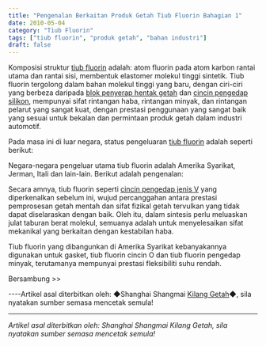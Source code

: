 ```yaml
---
title: "Pengenalan Berkaitan Produk Getah Tiub Fluorin Bahagian 1"
date: 2010-05-04
category: "Tiub Fluorin"
tags: ["tiub fluorin", "produk getah", "bahan industri"]
draft: false
---
```


Komposisi struktur [tiub fluorin](http://www.smpolymer.com/fujiaoguan/) adalah: atom fluorin pada atom karbon rantai utama dan rantai sisi, membentuk elastomer molekul tinggi sintetik. Tiub fluorin tergolong dalam bahan molekul tinggi yang baru, dengan ciri-ciri yang berbeza daripada [blok penyerap hentak getah](http://www.smpolymer.com/) dan [cincin pengedap silikon](http://www.smpolymer.com/), mempunyai sifat rintangan haba, rintangan minyak, dan rintangan pelarut yang sangat kuat, dengan prestasi penggunaan yang sangat baik yang sesuai untuk bekalan dan permintaan produk getah dalam industri automotif.

Pada masa ini di luar negara, status pengeluaran [tiub fluorin](http://www.smpolymer.com/fujiaoguan/) adalah seperti berikut:

Negara-negara pengeluar utama tiub fluorin adalah Amerika Syarikat, Jerman, Itali dan lain-lain. Berikut adalah pengenalan:

Secara amnya, tiub fluorin seperti [cincin pengedap jenis V](http://www.smpolymer.com/) yang diperkenalkan sebelum ini, wujud percanggahan antara prestasi pemprosesan getah mentah dan sifat fizikal getah tervulkan yang tidak dapat diselaraskan dengan baik. Oleh itu, dalam sintesis perlu meluaskan julat taburan berat molekul, semuanya adalah untuk menyelesaikan sifat mekanikal yang berkaitan dengan kestabilan haba.

Tiub fluorin yang dibangunkan di Amerika Syarikat kebanyakannya digunakan untuk gasket, tiub fluorin cincin O dan tiub fluorin pengedap minyak, terutamanya mempunyai prestasi fleksibiliti suhu rendah.

Bersambung >>

----Artikel asal diterbitkan oleh: ◆Shanghai Shangmai [Kilang Getah](http://www.smpolymer.com/)◆, sila nyatakan sumber semasa mencetak semula!

---

*Artikel asal diterbitkan oleh: Shanghai Shangmai Kilang Getah, sila nyatakan sumber semasa mencetak semula!*